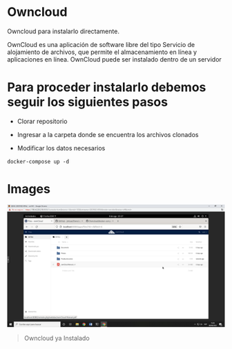 # Owncloud
Owncloud para instalarlo directamente.<p>
OwnCloud es una aplicación de software libre del tipo Servicio de alojamiento de archivos, que permite el almacenamiento en línea y aplicaciones en línea. OwnCloud puede ser instalado dentro de un servidor

# Para proceder instalarlo debemos seguir los siguientes pasos
- Clorar repositorio <p>
- Ingresar a la carpeta donde se encuentra los archivos clonados <p>
- Modificar los datos necesarios 
```
docker-compose up -d
```

# Images
![](https://github.com/JhonnyVeraCervantes/Owncloud/blob/main/owncloud.PNG)

> Owncloud ya Instalado
